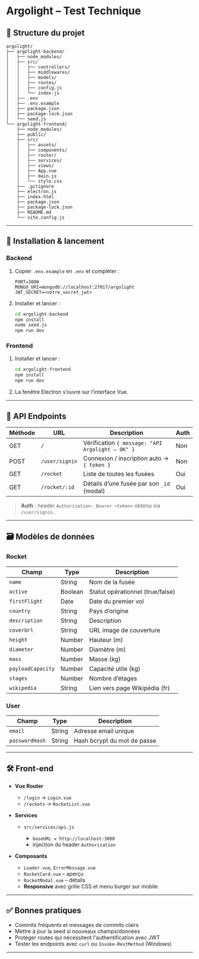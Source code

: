 # Argolight – Test Technique

## 📁 Structure du projet

```
argolight/
├── argolight-backend/
│   ├── node_modules/
│   ├── src/
│   │   ├── controllers/
│   │   ├── middlewares/
│   │   ├── models/
│   │   ├── routes/
│   │   ├── config.js
│   │   └── index.js
│   ├── .env
│   ├── .env.example
│   ├── package.json
│   ├── package-lock.json
│   └── seed.js
└── argolight-frontend/
    ├── node_modules/
    ├── public/
    ├── src/
    │   ├── assets/
    │   ├── components/
    │   ├── router/
    │   ├── services/
    │   ├── views/
    │   ├── App.vue
    │   ├── main.js
    │   └── style.css
    ├── .gitignore
    ├── electron.js
    ├── index.html
    ├── package.json
    ├── package-lock.json
    ├── README.md
    └── vite.config.js
```

---

## 🚀 Installation & lancement

### Backend

1. Copier `.env.example` en `.env` et compléter :

   ```dotenv
   PORT=3000
   MONGO_URI=mongodb://localhost:27017/argolight
   JWT_SECRET=<votre_secret_jwt>
   ```

2. Installer et lancer :

   ```bash
   cd argolight-backend
   npm install
   node seed.js 
   npm run dev    
   ```

### Frontend

1. Installer et lancer :

   ```bash
   cd argolight-frontend
   npm install
   npm run dev 
   ```

2. La fenêtre Electron s’ouvre sur l’interface Vue.

---

## 🔧 API Endpoints

| Méthode | URL            | Description                                      | Auth |
| ------- | -------------- | ------------------------------------------------ | ---- |
| GET     | `/`            | Vérification `{ message: "API Argolight – OK" }` | Non  |
| POST    | `/user/signin` | Connexion / inscription auto → `{ token }`       | Non  |
| GET     | `/rocket`      | Liste de toutes les fusées                       | Oui  |
| GET     | `/rocket/:id`  | Détails d’une fusée par son `_id` (modal)              | Oui  |

> **Auth** : header `Authorization: Bearer <token>` obtenu via `/user/signin`.

---

## 🗃️ Modèles de données

### Rocket

| Champ             | Type    |  Description                      |
| ----------------- | ------- | -------------------------------- |
| `name`            | String  | Nom de la fusée                  |
| `active`          | Boolean | Statut opérationnel (true/false) |
| `firstFlight`     | Date    | Date du premier vol              |
| `country`         | String  | Pays d’origine                   |
| `description`     | String  |Description                      |
| `coverUrl`        | String  | URL image de couverture          |
| `height`          | Number  | Hauteur (m)                      |
| `diameter`        | Number  |  Diamètre (m)                     |
| `mass`            | Number  |  Masse (kg)                       |
| `payloadCapacity` | Number  |  Capacité utile (kg)              |
| `stages`          | Number  |  Nombre d’étages                  |
| `wikipedia`       | String  |  Lien vers page Wikipédia (fr)    |

### User

| Champ          | Type   | Description                 |
| -------------- | ------ |  --------------------------- |
| `email`        | String |  Adresse email unique        |
| `passwordHash` | String |  Hash bcrypt du mot de passe |

---

## 🛠️ Front‑end

* **Vue Router**

  * `/login` → `Login.vue`
  * `/rockets` → `RocketList.vue`

* **Services**

  * `src/services/api.js`

    * `baseURL = http://localhost:3000`
    * injection du header `Authorization`

* **Composants**

  * `Loader.vue`, `ErrorMessage.vue`
  * `RocketCard.vue` – aperçu
  * `RocketModal.vue` – détails
  * **Responsive** avec grille CSS et menu burger sur mobile

---

## ✅ Bonnes pratiques

* Commits fréquents et messages de commits clairs
* Mettre à jour la seed si nouveaux champs/données
* Protéger routes qui nécessitent l'authentification avec JWT
* Tester les endpoints avec `curl` ou `Invoke-RestMethod` (Windows)
---

